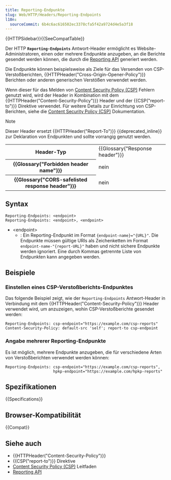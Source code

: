 ```yaml
---
title: Reporting-Endpunkte
slug: Web/HTTP/Headers/Reporting-Endpoints
l10n:
  sourceCommit: 6b4c6ac616502ec3378cfa5f42a9724d4e5a3f18
---
```


{{HTTPSidebar}}{{SeeCompatTable}}

Der HTTP **`Reporting-Endpoints`** Antwort-Header ermöglicht es Website-Administratoren, einen oder mehrere Endpunkte anzugeben, an die Berichte gesendet werden können, die durch die [Reporting API](/de/docs/Web/API/Reporting_API) generiert werden.

Die Endpunkte können beispielsweise als Ziele für das Versenden von CSP-Verstoßberichten, {{HTTPHeader("Cross-Origin-Opener-Policy")}} Berichten oder anderen generischen Verstößen verwendet werden.

Wenn dieser für das Melden von [Content Security Policy (CSP)](/de/docs/Web/HTTP/CSP#violation_reporting) Fehlern genutzt wird, wird der Header in Kombination mit dem {{HTTPHeader("Content-Security-Policy")}} Header und der {{CSP("report-to")}} Direktive verwendet. Für weitere Details zur Einrichtung von CSP-Berichten, siehe die [Content Security Policy (CSP)](/de/docs/Web/HTTP/CSP#violation_reporting) Dokumentation.

> [!NOTE]
> Dieser Header ersetzt {{HTTPHeader("Report-To")}} {{deprecated_inline}} zur Deklaration von Endpunkten und sollte vorrangig genutzt werden.

<table class="properties">
  <tbody>
    <tr>
      <th scope="row">Header-Typ</th>
      <td>{{Glossary("Response header")}}</td>
    </tr>
    <tr>
      <th scope="row">{{Glossary("Forbidden header name")}}</th>
      <td>nein</td>
    </tr>
    <tr>
      <th scope="row">
        {{Glossary("CORS-safelisted response header")}}
      </th>
      <td>nein</td>
    </tr>
  </tbody>
</table>

## Syntax

```http
Reporting-Endpoints: <endpoint>
Reporting-Endpoints: <endpoint>, <endpoint>
```

- \<endpoint>
  - : Ein Reporting-Endpunkt im Format `{endpoint-name}="{URL}"`.
    Die Endpunkte müssen gültige URIs als Zeichenketten im Format `endpoint-name-"{report-URL}"` haben und nicht sichere Endpunkte werden ignoriert.
    Eine durch Kommas getrennte Liste von Endpunkten kann angegeben werden.

## Beispiele

### Einstellen eines CSP-Verstoßberichts-Endpunktes

Das folgende Beispiel zeigt, wie der `Reporting-Endpoints` Antwort-Header in Verbindung mit dem {{HTTPHeader("Content-Security-Policy")}} Header verwendet wird, um anzuzeigen, wohin CSP-Verstoßberichte gesendet werden:

```http
Reporting-Endpoints: csp-endpoint="https://example.com/csp-reports"
Content-Security-Policy: default-src 'self'; report-to csp-endpoint
```

### Angabe mehrerer Reporting-Endpunkte

Es ist möglich, mehrere Endpunkte anzugeben, die für verschiedene Arten von Verstoßberichten verwendet werden können:

```http
Reporting-Endpoints: csp-endpoint="https://example.com/csp-reports",
                     hpkp-endpoint="https://example.com/hpkp-reports"
```

## Spezifikationen

{{Specifications}}

## Browser-Kompatibilität

{{Compat}}

## Siehe auch

- {{HTTPHeader("Content-Security-Policy")}}
- {{CSP("report-to")}} Direktive
- [Content Security Policy (CSP)](/de/docs/Web/HTTP/CSP#violation_reporting) Leitfaden
- [Reporting API](/de/docs/Web/API/Reporting_API)
